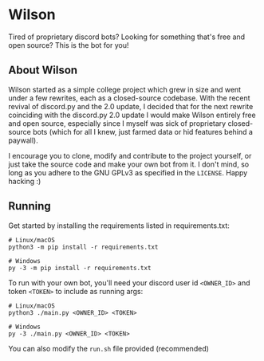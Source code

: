 # Wilson
Tired of proprietary discord bots? Looking for something that's free and open source? This is the bot for you!
## About Wilson
Wilson started as a simple college project which grew in size and went under a few rewrites, each as a closed-source codebase. With the recent revival of discord.py and the 2.0 update, I decided that for the next rewrite coinciding with the discord.py 2.0 update I would make Wilson entirely free and open source, especially since I myself was sick of proprietary closed-source bots (which for all I knew, just farmed data or hid features behind a paywall).

I encourage you to clone, modify and contribute to the project yourself, or just take the source code and make your own bot from it. I don't mind, so long as you adhere to the GNU GPLv3 as specified in the `LICENSE`. Happy hacking :)
## Running
Get started by installing the requirements listed in requirements.txt:
```shell
# Linux/macOS
python3 -m pip install -r requirements.txt

# Windows
py -3 -m pip install -r requirements.txt
```
To run with your own bot, you'll need your discord user id `<OWNER_ID>` and token `<TOKEN>` to include as running args:
```shell
# Linux/macOS
python3 ./main.py <OWNER_ID> <TOKEN>

# Windows
py -3 ./main.py <OWNER_ID> <TOKEN>
```
You can also modify the `run.sh` file provided (recommended)